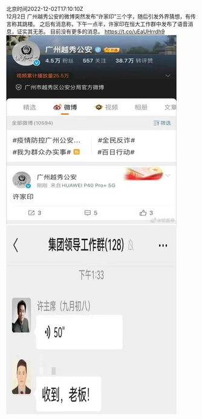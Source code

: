 北京时间2022-12-02T17:10:10Z<br>12月2日 广州越秀公安的微博突然发布“许家印”三个字，随后引发外界猜想，有传言称其跳楼。
之后有消息称，下午一点半，许家印在恒大工作群中发布了语音消息，证实其无恙。
目前没有更多的消息。 https://t.co/uEaUHrrdh9<br><img src='/temp/image/2022/n-Month-12/1598605432020471808_0.jpg' width='450' height='500'><img src='/temp/image/2022/n-Month-12/1598605432020471808_1.jpg' width='450' height='500'><br><br>